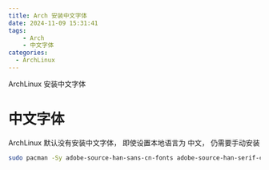 ```yaml
---
title: Arch 安装中文字体
date: 2024-11-09 15:31:41
tags:
	- Arch
	- 中文字体
categories:
  - ArchLinux
---
```


ArchLinux 安装中文字体

<!-- more -->

# 中文字体

ArchLinux 默认没有安装中文字体， 即使设置本地语言为 中文， 仍需要手动安装

```bash
sudo pacman -Sy adobe-source-han-sans-cn-fonts adobe-source-han-serif-cn-fonts noto-fonts-cjk wqy-microhei wqy-microhei-lite wqy-bitmapfont wqy-zenhei ttf-arphic-ukai ttf-arphic-uming
```
